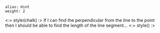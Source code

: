 ````
alias: Hint
weight: 2
````

<:= style(chalk) :>
If I can find the perpendicular from the line to the point then I should be able to find the length of the line segment...
<:= style() :>
